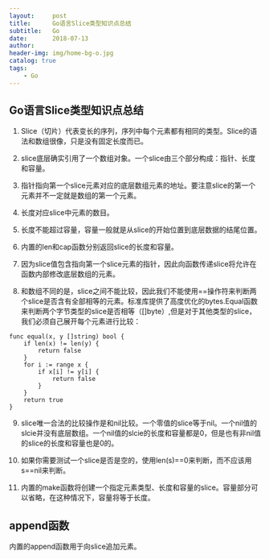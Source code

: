 ```yaml
---
layout:     post
title:      Go语言Slice类型知识点总结
subtitle:   Go
date:       2018-07-13
author:     
header-img: img/home-bg-o.jpg
catalog: true
tags:
    - Go
---
```


## Go语言Slice类型知识点总结

1. Slice（切片）代表变长的序列，序列中每个元素都有相同的类型。Slice的语法和数组很像，只是没有固定长度而已。

2. slice底层确实引用了一个数组对象。一个slice由三个部分构成：指针、长度和容量。

3. 指针指向第一个slice元素对应的底层数组元素的地址。要注意slice的第一个元素并不一定就是数组的第一个元素。

4. 长度对应slice中元素的数目。

5. 长度不能超过容量，容量一般就是从slice的开始位置到底层数据的结尾位置。

6. 内置的len和cap函数分别返回slice的长度和容量。

7. 因为slice值包含指向第一个slice元素的指针，因此向函数传递slice将允许在函数内部修改底层数组的元素。

8. 和数组不同的是，slice之间不能比较，因此我们不能使用==操作符来判断两个slice是否含有全部相等的元素。标准库提供了高度优化的bytes.Equal函数来判断两个字节类型的slice是否相等（[]byte）,但是对于其他类型的slice，我们必须自己展开每个元素进行比较：

```
func equal(x, y []string) bool {
    if len(x) != len(y) {
        return false
    }
    for i := range x {
        if x[i] != y[i] {
            return false
        }
    }
    return true
}
```

9. slice唯一合法的比较操作是和nil比较。一个零值的slice等于nil。一个nil值的slcie并没有底层数组。一个nil值的slcie的长度和容量都是0，但是也有非nil值的slice的长度和容量也是0的。

10. 如果你需要测试一个slice是否是空的，使用len(s)==0来判断，而不应该用s==nil来判断。

11. 内置的make函数将创建一个指定元素类型、长度和容量的slice。容量部分可以省略，在这种情况下，容量将等于长度。


## append函数

内置的append函数用于向slice追加元素。